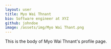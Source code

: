 ```yaml
---
layout: user
title: Myo Wai Thnant
bio: Software engineer at XYZ
github: johndoe
image: /assets/img/Myo Wai Thant.png
---
```


This is the body of Myo Wai Thnant's profile page.